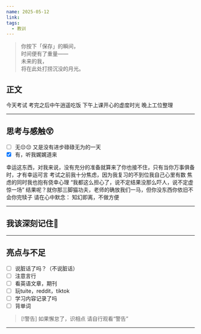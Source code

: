 ```yaml
---
name: 2025-05-12
link: 
tags:
  - 教训
---
```


> 你按下「保存」的瞬间，  
> 时间便有了重量——  
> 未来的我，  
> 将在此处打捞沉没的月光。  

## 正文
今天考试
考完之后中午逍遥吃饭
下午上课开心的虚度时光
晚上工位整理


---
## 思考与感触😲
- [ ] 无😔😔
 又是没有进步碌碌无为的一天
- [x] 有，听我娓娓道来

幸运这东西，对我来说，没有充分的准备就算来了你也接不住，只有当你万事俱备时，才有幸运可言
考试之前我十分焦虑，因为我复习的不到位我自己心里有数
焦虑的同时我也抱有侥幸心理
“我都这么担心了，说不定结果没那么吓人，说不定虚惊一场”
结果呢？就你那三脚猫功夫，老师的确放我们一马，但你没东西你依旧不会你完犊子
请在心中默念：
知幻即离，不做方便

---
## 我该深刻记住🦊


---
## 亮点与不足
- [ ] 说脏话了吗？（不说脏话）
- [ ] 注意言行
- [ ] 看英语文章，期刊
- [ ] 玩tuite，reddit，tiktok
- [ ] 学习内容记录了吗
- [ ] 背单词

> [!警告]
> 如果懈怠了，识相点
> 请自行观看“警告”

---


